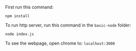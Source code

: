 First run this command:
```
npm install
```

To run http server, run this command in the `basic-node` folder:
```
node index.js
```

To see the webpage, open chrome to: `localhost:3000`